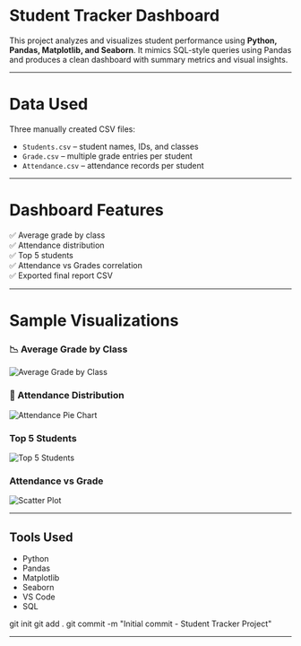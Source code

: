 # Student Tracker Dashboard

This project analyzes and visualizes student performance using **Python, Pandas, Matplotlib, and Seaborn**. It mimics SQL-style queries using Pandas and produces a clean dashboard with summary metrics and visual insights.

---

# Data Used

Three manually created CSV files:

- `Students.csv` – student names, IDs, and classes
- `Grade.csv` – multiple grade entries per student
- `Attendance.csv` – attendance records per student

---

# Dashboard Features

✅ Average grade by class  
✅ Attendance distribution  
✅ Top 5 students  
✅ Attendance vs Grades correlation  
✅ Exported final report CSV

---

# Sample Visualizations

### 📉 Average Grade by Class
![Average Grade by Class](charts/avg_grades_by_class.png)

### 🧾 Attendance Distribution
![Attendance Pie Chart](charts/attendance_pie.png)

###  Top 5 Students
![Top 5 Students](charts/top5_students.png)

### Attendance vs Grade
![Scatter Plot](charts/attendance_vs_grade.png)

---

##  Tools Used

- Python
- Pandas
- Matplotlib
- Seaborn
- VS Code
- SQL


git init
git add .
git commit -m "Initial commit - Student Tracker Project"












---
